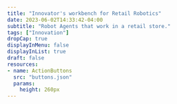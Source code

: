 ```yaml
---
title: "Innovator's workbench for Retail Robotics"
date: 2023-06-02T14:33:42-04:00
subtitle: "Robot Agents that work in a retail store."
tags: ["Innovation"]
dropCap: true
displayInMenu: false
displayInList: true
draft: false
resources:
- name: ActionButtons
  src: "buttons.json"
  params:
    height: 260px
---
```


<!--more-->
